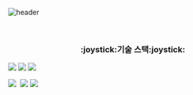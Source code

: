 
![header](https://capsule-render.vercel.app/api?text=Jawon&type=Rounded&color=auto&height=200)

<br/>
  
<h3 align="center">:joystick:기술 스택:joystick:</h3>

<img src="https://img.shields.io/badge/JavaScript-F9FF33?style=flat-square&logo=Javascript&logoColor=black"/>&nbsp;<img src="https://img.shields.io/badge/React-33FFF7?style=flat-square&logo=react&logoColor=black"/>&nbsp;<img src="https://img.shields.io/badge/TypeScript-3766AB?style=flat-square&logo=TypeScript&logoColor=white"/>&nbsp;

<img src="https://img.shields.io/badge/Vue.js-3CA805?style=flat-square&logo=Vue.js&logoColor=white"/>&nbsp; <img src="https://img.shields.io/badge/CSS-053AA8?style=flat-square&logo=css3&logoColor=white"/>&nbsp;<img src="https://img.shields.io/badge/StyledComponent-F570DF?style=flat-square&logo=styled-components&logoColor=white"/>&nbsp;
